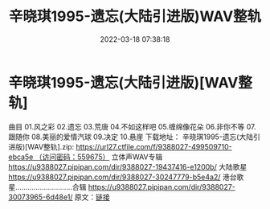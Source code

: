 ﻿---
title: 辛晓琪1995-遗忘(大陆引进版)WAV整轨
date: 2022-03-18 07:38:18
categories: WAV车载音乐、镜像
tags: 华语中文
---
# 辛晓琪1995-遗忘(大陆引进版)[WAV整轨]

曲目
01.风之彩
02.遗忘
03.荒唐
04.不如这样吧
05.缠绵像花朵
06.非你不等
07.跟随你
08.美丽的爱情汽球
09.决定
10.悬崖
下载地址：
辛晓琪1995-遗忘(大陆引进版)[WAV整轨].zip: https://url27.ctfile.com/f/9388027-499509710-ebca5e （访问密码：559675）
立体声WAV专辑
https://u9388027.pipipan.com/dir/9388027-19437416-e1200b/
大陆歌星
https://u9388027.pipipan.com/dir/9388027-30247779-b5e4a2/
港台歌星............................合辑
https://u9388027.pipipan.com/dir/9388027-30073965-6d48e1/
原文：[链接](https://blog.sina.com.cn/s/blog_1647c7e7601030w9f.html)
